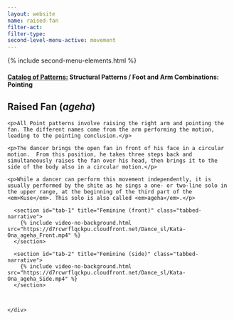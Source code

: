 ```yaml
---
layout: website
name: raised-fan
filter-act:
filter-type:
second-level-menu-active: movement
---
```

{% include second-menu-elements.html %}

<main class="page-content">
  <div class="text-container">
    <h4><a href="/movement/">Catalog of Patterns:</a> Structural Patterns / Foot and Arm Combinations: Pointing</h4>
    <h2>Raised Fan (<em>ageha</em>)</h2>

    <p>All Point patterns involve raising the right arm and pointing the fan. The different names come from the arm performing the motion, leading to the pointing conclusion.</p>

    <p>The dancer brings the open fan in front of his face in a circular motion.  From this position, he takes three steps back and simultaneously raises the fan over his head, then brings it to the side of the body also in a circular motion.</p>

    <p>While a dancer can perform this movement independently, it is usually performed by the shite as he sings a one- or two-line solo in the upper range, at the beginning of the third part of the <em>Kuse</em>. This solo is also called <em>ageha</em>.</p>


  </div>


<div class="tabs-container">
  <div class="tabs-container__links">
    <div class="wrapper">
      <div id="tabs"></div>
    </div>
  </div>
  <div class="tabs-container__content">
    <div class="wrapper">

      <section id="tab-1" title="Feminine (front)" class="tabbed-narrative">
        {% include video-no-background.html src="https://d7rcwrflqckpu.cloudfront.net/Dance_sl/Kata-Ona_ageha_Front.mp4" %}
      </section>

      <section id="tab-2" title="Feminine (side)" class="tabbed-narrative">
        {% include video-no-background.html src="https://d7rcwrflqckpu.cloudfront.net/Dance_sl/Kata-Ona_ageha_Side.mp4" %}
      </section>



    </div>
  </div>
</div>
</main>

